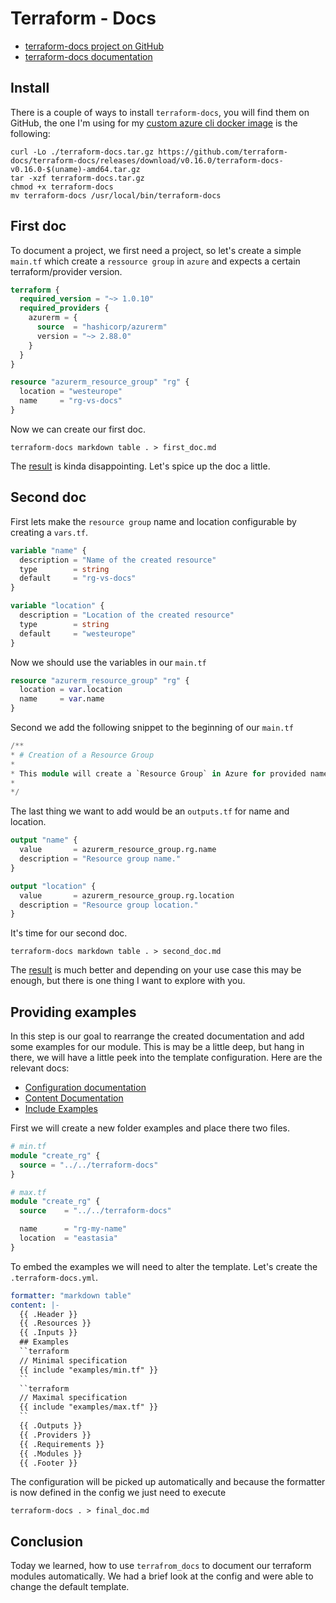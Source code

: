# Terraform - Docs
- [terraform-docs project on GitHub](https://github.com/terraform-docs/terraform-docs)
- [terraform-docs documentation](https://terraform-docs.io/user-guide/introduction/)
## Install
There is a couple of ways to install `terraform-docs`, you will find them on GitHub, the one I'm using for my [custom azure cli docker image](../../custom-azure-cli-image/README.md) is the following:
```shell
curl -Lo ./terraform-docs.tar.gz https://github.com/terraform-docs/terraform-docs/releases/download/v0.16.0/terraform-docs-v0.16.0-$(uname)-amd64.tar.gz
tar -xzf terraform-docs.tar.gz
chmod +x terraform-docs
mv terraform-docs /usr/local/bin/terraform-docs
```
## First doc 
To document a project, we first need a project, so let's create a simple `main.tf` which create a `ressource group` in `azure` and expects a certain terraform/provider version.

```terraform
terraform {
  required_version = "~> 1.0.10"
  required_providers {
    azurerm = {
      source  = "hashicorp/azurerm"
      version = "~> 2.88.0"
    }
  }
}

resource "azurerm_resource_group" "rg" {
  location = "westeurope"
  name     = "rg-vs-docs"
}
```
Now we can create our first doc.
```shell
terraform-docs markdown table . > first_doc.md
```
The [result](first_doc.md) is kinda disappointing. Let's spice up the doc a little.

## Second doc
First lets make the `resource group` name and location configurable by creating a `vars.tf`.
```terraform
variable "name" {
  description = "Name of the created resource"
  type        = string
  default     = "rg-vs-docs"
}

variable "location" {
  description = "Location of the created resource"
  type        = string
  default     = "westeurope"
}
```
Now we should use the variables in our `main.tf`
```terraform
resource "azurerm_resource_group" "rg" {
  location = var.location
  name     = var.name
}
```
Second we add the following snippet to the beginning of our `main.tf`
```terraform
/**
* # Creation of a Resource Group
*
* This module will create a `Resource Group` in Azure for provided name.
* 
*/
```
The last thing we want to add would be an `outputs.tf` for name and location.
```terraform
output "name" {
  value       = azurerm_resource_group.rg.name
  description = "Resource group name."
}

output "location" {
  value       = azurerm_resource_group.rg.location
  description = "Resource group location."
}
```
It's time for our second doc.
```shell
terraform-docs markdown table . > second_doc.md
```
The [result](second_doc.md) is much better and depending on your use case this may be enough, but there is one thing I want to explore with you.

## Providing examples
In this step is our goal to rearrange the created documentation and add some examples for our module.
This is may be a little deep, but hang in there, we will have a little peek into the template configuration. Here are the relevant docs:
- [Configuration documentation](https://terraform-docs.io/user-guide/configuration/)
- [Content Documentation](https://terraform-docs.io/user-guide/configuration/content/)
- [Include Examples](https://terraform-docs.io/how-to/include-examples/)

First we will create a new folder examples and place there two files.

```terraform
# min.tf
module "create_rg" {
  source = "../../terraform-docs"
}
```
```terraform
# max.tf
module "create_rg" {
  source    = "../../terraform-docs"

  name      = "rg-my-name"
  location  = "eastasia"
}
```
To embed the examples we will need to alter the template. Let's create the `.terraform-docs.yml`. 
```yaml
formatter: "markdown table"
content: |-
  {{ .Header }}
  {{ .Resources }}
  {{ .Inputs }}
  ## Examples
  ``terraform
  // Minimal specification
  {{ include "examples/min.tf" }}
  ``
  ``terraform
  // Maximal specification
  {{ include "examples/max.tf" }}
  ``
  {{ .Outputs }}
  {{ .Providers }}
  {{ .Requirements }}
  {{ .Modules }}
  {{ .Footer }}
```
The configuration will be picked up automatically and because the formatter is now defined in the config we just need to execute
```shell
terraform-docs . > final_doc.md
```
## Conclusion
Today we learned, how to use `terrafrom_docs` to document our terraform modules automatically. We had a brief look at the config and were able to change the default template.
